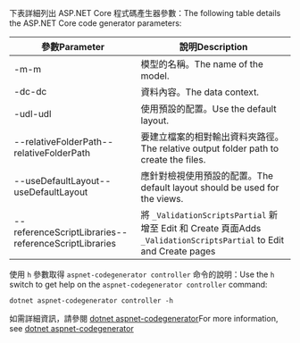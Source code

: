 <span data-ttu-id="52516-101">下表詳細列出 ASP.NET Core 程式碼產生器參數：</span><span class="sxs-lookup"><span data-stu-id="52516-101">The following table details the ASP.NET Core code generator parameters:</span></span>

| <span data-ttu-id="52516-102">參數</span><span class="sxs-lookup"><span data-stu-id="52516-102">Parameter</span></span>               | <span data-ttu-id="52516-103">說明</span><span class="sxs-lookup"><span data-stu-id="52516-103">Description</span></span>|
| ----------------- | ------------ |
| <span data-ttu-id="52516-104">-m</span><span class="sxs-lookup"><span data-stu-id="52516-104">-m</span></span>  | <span data-ttu-id="52516-105">模型的名稱。</span><span class="sxs-lookup"><span data-stu-id="52516-105">The name of the model.</span></span> |
| <span data-ttu-id="52516-106">-dc</span><span class="sxs-lookup"><span data-stu-id="52516-106">-dc</span></span>  | <span data-ttu-id="52516-107">資料內容。</span><span class="sxs-lookup"><span data-stu-id="52516-107">The data context.</span></span> |
| <span data-ttu-id="52516-108">-udl</span><span class="sxs-lookup"><span data-stu-id="52516-108">-udl</span></span> | <span data-ttu-id="52516-109">使用預設的配置。</span><span class="sxs-lookup"><span data-stu-id="52516-109">Use the default layout.</span></span> |
| <span data-ttu-id="52516-110">--relativeFolderPath</span><span class="sxs-lookup"><span data-stu-id="52516-110">--relativeFolderPath</span></span> | <span data-ttu-id="52516-111">要建立檔案的相對輸出資料夾路徑。</span><span class="sxs-lookup"><span data-stu-id="52516-111">The relative output folder path to create the files.</span></span> |
| <span data-ttu-id="52516-112">--useDefaultLayout</span><span class="sxs-lookup"><span data-stu-id="52516-112">--useDefaultLayout</span></span> | <span data-ttu-id="52516-113">應針對檢視使用預設的配置。</span><span class="sxs-lookup"><span data-stu-id="52516-113">The default layout should be used for the views.</span></span> |
| <span data-ttu-id="52516-114">--referenceScriptLibraries</span><span class="sxs-lookup"><span data-stu-id="52516-114">--referenceScriptLibraries</span></span> | <span data-ttu-id="52516-115">將 `_ValidationScriptsPartial` 新增至 Edit 和 Create 頁面</span><span class="sxs-lookup"><span data-stu-id="52516-115">Adds `_ValidationScriptsPartial` to Edit and Create pages</span></span> |

<span data-ttu-id="52516-116">使用 `h` 參數取得 `aspnet-codegenerator controller` 命令的說明：</span><span class="sxs-lookup"><span data-stu-id="52516-116">Use the `h` switch to get help on the `aspnet-codegenerator controller` command:</span></span>

```console
dotnet aspnet-codegenerator controller -h
```

<span data-ttu-id="52516-117">如需詳細資訊，請參閱 [dotnet aspnet-codegenerator](xref:fundamentals/tools/dotnet-aspnet-codegenerator)</span><span class="sxs-lookup"><span data-stu-id="52516-117">For more information, see [dotnet aspnet-codegenerator](xref:fundamentals/tools/dotnet-aspnet-codegenerator)</span></span>
